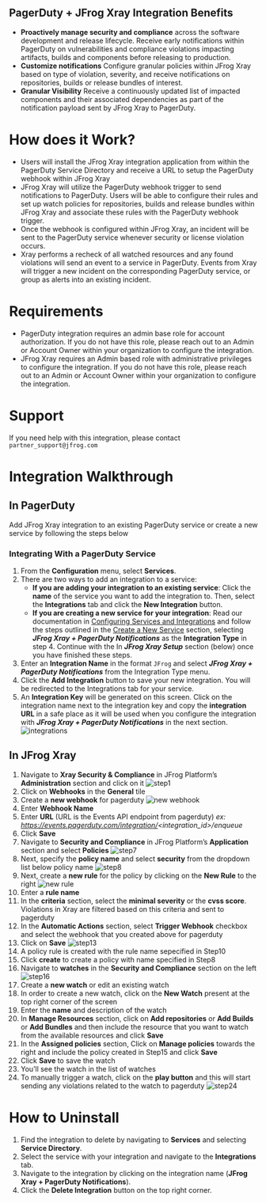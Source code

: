 ## PagerDuty + JFrog Xray Integration Benefits
* **Proactively manage security and compliance** across the software development and release lifecycle.  Receive early notifications within PagerDuty on vulnerabilities and compliance violations impacting artifacts, builds and components before releasing to production.      
* **Customize notifications** Configure granular policies within JFrog Xray based on type of violation, severity, and receive notifications on repositories, builds or release bundles of interest.
* **Granular Visibility** Receive a continuously updated list of impacted components and their associated dependencies as part of the notification payload sent by JFrog Xray to PagerDuty.  

# How does it Work?
* Users will install the JFrog Xray integration application from within the PagerDuty Service Directory and receive a URL to setup the PagerDuty webhook within JFrog Xray
* JFrog Xray will utilize the PagerDuty webhook trigger to send notifications to PagerDuty.  Users will be able to configure their rules and set up watch policies for repositories, builds and release bundles within JFrog Xray and associate these rules with the PagerDuty webhook trigger. 
* Once the webhook is configured within JFrog Xray, an incident will be sent to the PagerDuty service whenever security or license violation occurs.
* Xray performs a recheck of all watched resources and any found violations will send an event to a service in PagerDuty. Events from Xray will trigger a new incident on the corresponding PagerDuty service, or group as alerts into an existing incident.

# Requirements
* PagerDuty integration requires an admin base role for account authorization. If you do not have this role, please reach out to an Admin or Account Owner within your organization to configure the integration.
* JFrog Xray requires an Admin based role with administrative privileges to configure the integration.  If you do not have this role, please reach out to an Admin or Account Owner within your organization to configure the integration.

# Support
If you need help with this integration, please contact `partner_support@jfrog.com`

# Integration Walkthrough
## In PagerDuty
Add JFrog Xray integration to an existing PagerDuty service or create a new service by following the steps below

### Integrating With a PagerDuty Service
1. From the **Configuration** menu, select **Services**.
2. There are two ways to add an integration to a service:
   * **If you are adding your integration to an existing service**: Click the **name** of the service you want to add the integration to. Then, select the **Integrations** tab and click the **New Integration** button.
   * **If you are creating a new service for your integration**: Read our documentation in [Configuring Services and Integrations](https://support.pagerduty.com/docs/services-and-integrations#section-configuring-services-and-integrations) and follow the steps outlined in the [Create a New Service](https://support.pagerduty.com/docs/services-and-integrations#section-create-a-new-service) section, selecting ***JFrog Xray + PagerDuty Notifications*** as the **Integration Type** in step 4. Continue with the In  ***JFrog Xray Setup***  section (below) once you have finished these steps.
3. Enter an **Integration Name** in the format `JFrog` and select  ***JFrog Xray + PagerDuty Notifications***  from the Integration Type menu.
4. Click the **Add Integration** button to save your new integration. You will be redirected to the Integrations tab for your service.
5. An **Integration Key** will be generated on this screen. Click on the integration name next to the integration key and copy the **integration URL** in a safe place as it will be used when you configure the integration with  ***JFrog Xray + PagerDuty Notifications***  in the next section.
![integrations](https://github.com/narayanss-jf/partner-integrations/blob/main/PagerDuty/Xray/SecurityIncidents/integration.png)

## In JFrog Xray
1. Navigate to **Xray Security & Compliance** in JFrog Platform’s **Administration** section and click on it
![step1](https://github.com/narayanss-jf/partner-integrations/blob/main/PagerDuty/Xray/SecurityIncidents/step1.png)
2. Click on **Webhooks** in the **General** tile
3. Create a **new webhook** for pagerduty
![new webhook](https://github.com/narayanss-jf/partner-integrations/blob/main/PagerDuty/Xray/SecurityIncidents/new_webhook.png)
4. Enter **Webhook Name**
5. Enter **URL** (URL is the Events API endpoint from pagerduty) _ex: https://events.pagerduty.com/integration/<integration_id>/enqueue_
6. Click **Save**
7. Navigate to **Security and Compliance** in JFrog Platform’s **Application** section and select **Policies**
![step7](https://github.com/narayanss-jf/partner-integrations/blob/main/PagerDuty/Xray/SecurityIncidents/step7.png)
8. Next, specify the **policy name** and select **security** from the dropdown list below policy name
![step8](https://github.com/narayanss-jf/partner-integrations/blob/main/PagerDuty/Xray/SecurityIncidents/step8.png)
9. Next, create a **new rule** for the policy by clicking on the **New Rule** to the right
![new rule](https://github.com/narayanss-jf/partner-integrations/blob/main/PagerDuty/Xray/SecurityIncidents/new_rule.png)
10. Enter a **rule name**
11. In the **criteria** section, select the **minimal severity** or the **cvss score**. Violations in Xray are filtered based on this criteria and sent to pagerduty
12. In the **Automatic Actions** section, select **Trigger Webhook** checkbox and select the webhook that you created above for pagerduty
13. Click on **Save**
![step13](https://github.com/narayanss-jf/partner-integrations/blob/main/PagerDuty/Xray/SecurityIncidents/step13.png)
14. A policy rule is created with the rule name sepecified in Step10
15. Click **create** to create a policy with name specified in Step8
16. Navigate to **watches** in the **Security and Compliance** section on the left
![step16](https://github.com/narayanss-jf/partner-integrations/blob/main/PagerDuty/Xray/SecurityIncidents/step16.png)
17. Create a **new watch** or edit an existing watch
18. In order to create a new watch, click on the **New Watch** present at the top right corner of the screen
19. Enter the **name** and description of the watch
20. In **Manage Resources** section, click on **Add repositories** or **Add Builds** or **Add Bundles** and then include the resource that you want to watch from the available resources and click **Save**
21. In the **Assigned policies** section, Click on **Manage policies** towards the right and include the policy created in Step15 and click **Save**
22. Click **Save** to save the watch
23. You’ll see the watch in the list of watches
24. To manually trigger a watch, click on the **play button** and this will start sending any violations related to the watch to pagerduty
![step24](https://github.com/narayanss-jf/partner-integrations/blob/main/PagerDuty/Xray/SecurityIncidents/step24.png)

# How to Uninstall
1. Find the integration to delete by navigating to **Services** and selecting **Service Directory**.
2. Select the service with your integration and navigate to the **Integrations** tab.
3. Navigate to the integration by clicking on the integration name (**JFrog Xray + PagerDuty Notifications**).
4. Click the **Delete Integration** button on the top right corner.
